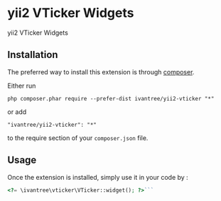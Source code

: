 yii2 VTicker Widgets
====================
yii2 VTicker Widgets

Installation
------------

The preferred way to install this extension is through [composer](http://getcomposer.org/download/).

Either run

```
php composer.phar require --prefer-dist ivantree/yii2-vticker "*"
```

or add

```
"ivantree/yii2-vticker": "*"
```

to the require section of your `composer.json` file.


Usage
-----

Once the extension is installed, simply use it in your code by  :

```php
<?= \ivantree\vticker\VTicker::widget(); ?>```
